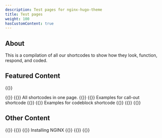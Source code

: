 ```yaml
---
description: Test pages for nginx-hugo-theme
title: Test pages
weight: 100
hasCustomContent: true
---
```


## About

[//]: # "Give a short 1-2 sentence summary of what the product does and its value to a customer."
This is a compilation of all our shortcodes to show how they look, function, respond, and coded.

## Featured Content

[//]: # "Maximum of three cards available to display."
[//]: # "Each card should be less than 10 words for a description."
[//]: # "If more than three cards are placed here, they are not displayed."
[//]: # "If there is one card, it will take full width and be the only card in the row."
[//]: # "If there is two cards, one card will take half width and there will be two cards in a row."
[//]: # "If there is three cards, there will be two rows, where first row has two equal-sized cards, and second row will have a full width card. Can we inversed in order to feature content."
<!-- <card-layout> - Available params: title (required: string)-->
{{<card-layout >}}
  <!-- <card-section> - Available params: title (required: string), showAsCards (optional: boolean, default "false"), isFeaturedSection (optional: boolean, default "false") -->
  <!-- If there is no "title" for <card-section>, it is implied it is the main content section and not a new content section -->
  {{<card-section showAsCards="true" isFeaturedSection="true">}}
    {{<card title="Everything" titleUrl="everything" icon="circle-dot-dashed">}}
      All shortcodes in one page.
    {{</card >}}
    {{<card title="Call Out usages" titleUrl="call-out/all-callouts/" icon="message-square">}}
      <!-- <card> - Available params: title (required: string), titleUrl (optional: string, relative path or absolute URL (e.g. https://google.com)), icon (optional: string, pulled from lucide), brandIcon (optional: string, takes priority over icon if provided) -->
      Examples for call-out shortcode
    {{</card >}}
    {{<card title="Code Block usages" titleUrl="code-blocks/code-blocks-highlighting/" icon="code">}}
      Examples for codeblock shortcode
    {{</card >}}
  {{</card-section>}}
{{</card-layout >}}

## Other Content 

[//]: # "Provide any sort of additional supporting content you may want customers to see as well (e.g. more cards, diagrams, changelogs, etc.)"
{{<card-layout >}}
  {{<card-section title="NGINX" showAsCards="true" >}}
    {{<card title="NGINX Plus" titleUrl="/nginx/" brandIcon="NGINX-Plus-product-icon-RGB" >}}
      Installing NGINX
    {{</card >}}
  {{</card-section >}}
{{</card-layout >}}